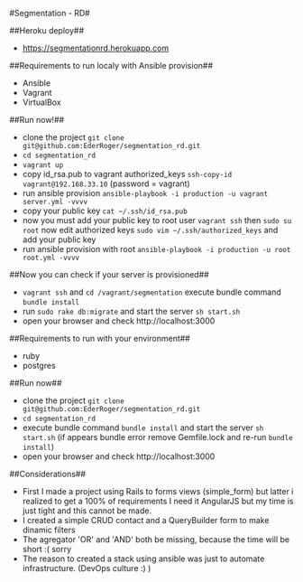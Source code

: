 #Segmentation - RD#

##Heroku deploy##

* https://segmentationrd.herokuapp.com

##Requirements to run localy with Ansible provision##

* Ansible
* Vagrant
* VirtualBox

##Run now!##

* clone the project ``git clone git@github.com:EderRoger/segmentation_rd.git``
* ``cd segmentation_rd``
* ``vagrant up``
* copy id_rsa.pub to vagrant authorized_keys  ``ssh-copy-id vagrant@192.168.33.10`` (password = vagrant)
* run ansible provision ``ansible-playbook -i production -u vagrant server.yml -vvvv``
* copy your public key ``cat ~/.ssh/id_rsa.pub``
* now you must add your public key to root user ``vagrant ssh`` then ``sudo su root`` now edit authorized keys ``sudo vim ~/.ssh/authorized_keys`` and add your public key
* run ansible provision with root  ``ansible-playbook -i production -u root root.yml -vvvv``


##Now you can check if your server is provisioned##

* ``vagrant ssh`` and  ``cd /vagrant/segmentation`` execute bundle command ``bundle install`` 
* run ``sudo rake db:migrate`` and start the server ``sh start.sh``
* open your browser and check http://localhost:3000


##Requirements to run with your environment##

* ruby
* postgres

##Run now##

* clone the project ``git clone git@github.com:EderRoger/segmentation_rd.git``
* ``cd segmentation_rd``
* execute bundle command ``bundle install`` and start the server ``sh start.sh`` (if appears bundle  error remove Gemfile.lock and re-run ``bundle install``)
* open your browser and check http://localhost:3000

##Considerations##

* First I made a project using Rails to forms views (simple_form) but latter i realized to get a 100% of requirements I 
  need it AngularJS but my time is just tight and this cannot be made.
* I created a simple CRUD contact and a QueryBuilder form to make dinamic filters
* The agregator 'OR' and 'AND' both be missing, because the time will be short :( sorry
* The reason to created a stack using ansible was just to automate infrastructure. (DevOps culture :) )
